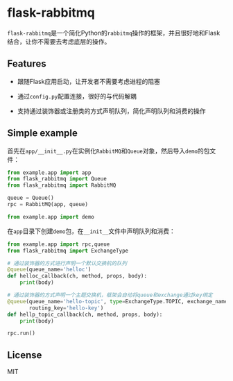 # flask-rabbitmq

`flask-rabbitmq`是一个简化Python的`rabbitmq`操作的框架，并且很好地和Flask结合，让你不需要去考虑底层的操作。

## Features

- 跟随Flask应用启动，让开发者不需要考虑进程的阻塞

- 通过`config.py`配置连接，很好的与代码解耦

- 支持通过装饰器或注册类的方式声明队列，简化声明队列和消费的操作

## Simple example

首先在`app/__init__.py`在实例化`RabbitMQ`和`Queue`对象，然后导入`demo`的包文件：

```python
from example.app import app
from flask_rabbitmq import Queue
from flask_rabbitmq import RabbitMQ

queue = Queue()
rpc = RabbitMQ(app, queue)

from example.app import demo
```

在`app`目录下创建`demo`包，在`__init__`文件中声明队列和消费：

```python
from example.app import rpc,queue
from flask_rabbitmq import ExchangeType

# 通过装饰器的方式进行声明一个默认交换机的队列
@queue(queue_name='helloc')
def helloc_callback(ch, method, props, body):
    print(body)

# 通过装饰器的方式声明一个主题交换机，框架会自动将queue和exchange通过key绑定
@queue(queue_name='hello-topic', type=ExchangeType.TOPIC, exchange_name='hello-exchange',
       routing_key='hello-key')
def hellp_topic_callback(ch, method, props, body):
    print(body)

rpc.run()
```

## License

MIT